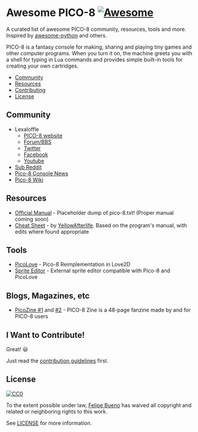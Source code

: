 # Awesome PICO-8 [![Awesome](https://cdn.rawgit.com/sindresorhus/awesome/d7305f38d29fed78fa85652e3a63e154dd8e8829/media/badge.svg)](#awesome-PICO-8)

 A curated list of awesome PICO-8 community, resources, tools and more. Inspired by [awesome-python](https://github.com/vinta/awesome-python/) and others.

 PICO-8 is a fantasy console for making, sharing and playing tiny games and other computer programs. When you turn it on, the machine greets you with a shell for typing in Lua commands and provides simple built-in tools for creating your own cartridges.


- [Community](#community)
- [Resources](#resources)
- [Contributing](#i-want-to-contribute)
- [License](#license)


## Community
- Lexaloffle
  - [PICO-8 website](http://www.lexaloffle.com/pico-8.php)
  - [Forum/BBS](http://www.lexaloffle.com/bbs/?cat=7)
  - [Twitter](https://twitter.com/lexaloffle)
  - [Facebook](https://www.facebook.com/lexaloffle/)
  - [Youtube](https://www.youtube.com/user/lexaloffletv)
- [Sub Reddit](https://www.reddit.com/r/pico8/)
- [Pico-8 Console News](https://twitter.com/pico8console)
- [Pico-8 Wiki](http://pico-8.wikia.com/wiki/Pico-8_Wikia)

## Resources
- [Official Manual](http://www.lexaloffle.com/pico-8.php?page=manual) - Placeholder dump of pico-8.txt! (Proper manual coming soon)
- [Cheat Sheet](https://dl.dropboxusercontent.com/u/3594143/yal.cc/r/picodoc/index.html) - by [YellowAfterlife](http://twitter.com/yellowafterlife). Based on the program's manual, with edits where found appropriate

## Tools
- [PicoLove](https://github.com/ftsf/picolove) - Pico-8 Reimplementation in Love2D
- [Sprite Editor](http://www.lexaloffle.com/bbs/?tid=2462) - External sprite editor compatible with Pico-8 and PicoLove

## Blogs, Magazines, etc
- [PicoZine #1](http://sectordub.itch.io/pico-8-fanzine-1) and [#2](http://sectordub.itch.io/pico-8-fanzine-2) - PICO-8 Zine is a 48-page fanzine made by and for PICO-8 users

## I Want to Contribute!

Great! :smiley:

Just read the [contribution guidelines](CONTRIBUTING.md) first.

## License

[![CC0](http://i.creativecommons.org/p/zero/1.0/88x31.png)](http://creativecommons.org/publicdomain/zero/1.0/)

To the extent possible under law, [Felipe Bueno](https://github.com/felipebueno) has waived all copyright and related or neighboring rights to this work.

See [LICENSE](LICENSE) for more information.
